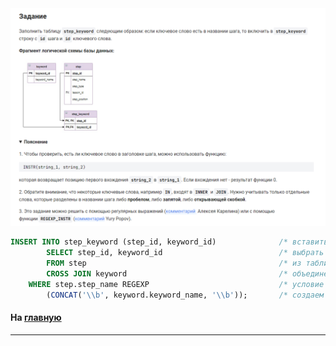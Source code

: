 

<img src="../art/3.5.2.task.png" alt="solution" >

```sql
INSERT INTO step_keyword (step_id, keyword_id)              /* вставить в таблицу (столбцы) */
        SELECT step_id, keyword_id                          /* выбрать данные столбцов */
        FROM step                                           /* из таблицы */
        CROSS JOIN keyword                                  /* объединенной с таблицей */
    WHERE step.step_name REGEXP                             /* условие 1 */
        (CONCAT('\\b', keyword.keyword_name, '\\b'));       /* создаем строку */
```



#### На [главную](https://github.com/BEPb/stepik_sql#readme)

---


